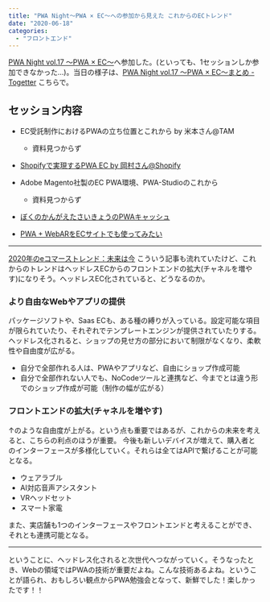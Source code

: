 ```yaml
---
title: "PWA Night～PWA × EC～への参加から見えた これからのECトレンド"
date: "2020-06-18"
categories: 
  - "フロントエンド"
---
```


[PWA Night vol.17 ～PWA × EC～](https://pwanight.connpass.com/event/177027/)へ参加した。(といっても、1セッションしか参加できなかった…)。当日の様子は、[PWA Night vol.17 ～PWA × EC～まとめ - Togetter](https://togetter.com/li/1544501) こちらで。

## セッション内容

- EC受託制作におけるPWAの立ち位置とこれから by 米本さん@TAM
    
    - 資料見つからず
- [Shopifyで実現するPWA EC by 岡村さん@Shopify](https://speakerdeck.com/benzookapi/shopifydeshi-xian-surupwa-ec)
- Adobe Magento社製のEC PWA環境、PWA-Studioのこれから
    
    - 資料見つからず
- [ぼくのかんがえたさいきょうのPWAキャッシュ](https://speakerdeck.com/kaidouji85/bokufalsekangaetasaikiyoufalsepwakiyatusiyu)
- [PWA + WebARをECサイトでも使ってみたい](https://www.slideshare.net/DaisukeYamashita4/pwawebarec)

* * *

[2020年のeコマーストレンド：未来は今](https://blogs.adobe.com/japan/dx-magento-commercetrend/) こういう記事も流れていたけど、これからのトレンドはヘッドレスECからのフロントエンドの拡大(チャネルを増やす)になりそう。ヘッドレスEC化されていると、どうなるのか。

### より自由なWebやアプリの提供

パッケージソフトや、Saas ECも、ある種の縛りが入っている。設定可能な項目が限られていたり、それぞれでテンプレートエンジンが提供されていたりする。 ヘッドレス化されると、ショップの見せ方の部分において制限がなくなり、柔軟性や自由度が広がる。

- 自分で全部作れる人は、PWAやアプリなど、自由にショップ作成可能
- 自分で全部作れない人でも、NoCodeツールと連携など、今までとは違う形でのショップ作成が可能（制作の幅が広がる）

### フロントエンドの拡大(チャネルを増やす)

↑のような自由度が上がる。という点も重要ではあるが、これからの未来を考えると、こちらの利点のほうが重要。 今後も新しいデバイスが増えて、購入者とのインターフェースが多様化していく。それらは全てはAPIで繋げることが可能となる。

- ウェアラブル
- AI対応音声アシスタント
- VRヘッドセット
- スマート家電

また、実店舗も1つのインターフェースやフロントエンドと考えることができ、それとも連携可能となる。

* * *

ということに、ヘッドレス化されると次世代へつながっていく。そうなったとき、Webの領域ではPWAの技術が重要だよね。こんな技術あるよね。ということが語られ、おもしろい観点からPWA勉強会となって、新鮮でした！楽しかったです！！
